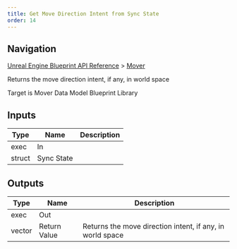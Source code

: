 ```yaml
---
title: Get Move Direction Intent from Sync State
order: 14
---
```

## Navigation

[Unreal Engine Blueprint API Reference](https://dev.epicgames.com/documentation/en-us/unreal-engine/BlueprintAPI) > [Mover](https://dev.epicgames.com/documentation/en-us/unreal-engine/BlueprintAPI/Mover)

Returns the move direction intent, if any, in world space

Target is Mover Data Model Blueprint Library

## Inputs

| Type | Name | Description |
| --- | --- | --- |
| exec | In |  |
| struct | Sync State |  |

## Outputs

| Type | Name | Description |
| --- | --- | --- |
| exec | Out |  |
| vector | Return Value | Returns the move direction intent, if any, in world space |
